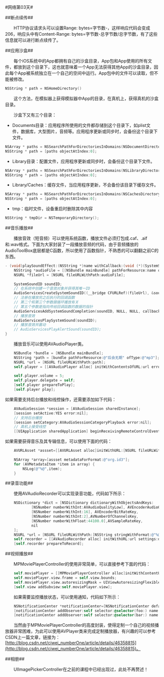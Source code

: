 #网络第03天#

##断点续传##

&emsp;&emsp;HTTP协议请求头可以设置Range: bytes=字节数-，这样响应代码会变成206，响应头中有Content-Range: bytes=字节数-总字节数/总字节数，有了这些信息就可以进行断点续传了。

##应用沙盒##

&emsp;&emsp;每个iOS系统中的App都拥有自己的沙盒目录，App包和App使用的所有文件，都放到这个目录下，这也就意味着一个App无法获得其他App的沙盒目录，因此每个App被系统独立在一个自己的空间中运行。App包中的文件可以读取，但不能被修改。

```Objective-C
NSString * path = NSHomeDirectory()
```

&emsp;&emsp;这个方法，在模拟器上获得模拟器中App的目录，在真机上，获得真机的沙盒目录。

&emsp;&emsp;沙盒下又有三个目录：

- Documents目录：应用程序所使用的文件都存储到这个目录下，如plist文件，数据库，大型图片，音频等。应用程序更新或同步时，会备份这个目录下文件。

```Objective-C
NSArray * paths = NSSearchPathForDirectoriesInDomains(NSDocumentDirectory, NSUserDomainMask, YES);
NSString * path = [paths objectAtIndex:0];
```

- Library目录：配置文件，应用程序更新或同步时，会备份这个目录下文件。

```Objective-C
NSArray * paths = NSSearchPathForDirectoriesInDomains(NSLibraryDirectory, NSUserDomainMask, YES);
NSString * path = [paths objectAtIndex:0];
```

- Library/Caches：缓存文件，当应用程序更新，不会备份该目录下缓存文件。

```Objective-C
NSArray * paths = NSSearchPathForDirectoriesInDomains(NSCachesDirectory, NSUserDomainMask, YES);
NSString * path = [paths objectAtIndex:0];
```

- tmp：临时文件，设备重启时删除其中内容

```Objective-C
NSString * tmpDir = NSTemporaryDirectory();
```

##音乐播放##

&emsp;&emsp;播放音效（短音频）可以使用系统函数，播放文件必须打包成.caf、.aif和.wav格式。下面为大家封装了一段播放音频的代码，由于音频播放的AudioToolBox底层都是C函数，所以使用了函数指针，不熟悉的可以翻翻之前C的东西。

```Objective-C
- (void)playSoundEffect:(NSString *)name withCallback:(void (*)(SystemSoundID, void *)) callback {
    NSString *audioFile = [[NSBundle mainBundle] pathForResource:name ofType:nil];
    NSURL *fileUrl = [NSURL fileURLWithPath:audioFile];
    
    SystemSoundID soundID;
    // 在系统中创建一个音效对象并获得其唯一ID
    AudioServicesCreateSystemSoundID((__bridge CFURLRef)(fileUrl), &soundID);
    // 注册在播放完之后执行的回调函数
    // 第二个和第三个参数跟循环播放有关
    // 第五个参数是指向传给回调函数的数据的指针
    AudioServicesAddSystemSoundCompletion(soundID, NULL, NULL, callback, NULL);
    // 播放音效
    AudioServicesPlaySystemSound(soundID);
    // 播放音效并震动
    // AudioServicesPlayAlertSound(soundID);
}
```

&emsp;&emsp;播放音乐可以使用AVAudioPlayer类。

```Objective-C
 	NSBundle *bundle = [NSBundle mainBundle];
    NSString *path = [bundle pathForResource:@"后会无期" ofType:@"mp3"];
    NSURL *url = [NSURL fileURLWithPath:path];
	self.player = [[AVAudioPlayer alloc] initWithContentsOfURL:url error:nil];
    
    self.player.volume = 5;
    self.player.delegate = self;
    [self.player prepareToPlay];
    [self.player play];
```

如果需要支持后台播放和线控操作，还需要添加如下代码：

```Objective-C
	AVAudioSession *session = [AVAudioSession sharedInstance];
    [session setActive:YES error:nil];
    // 支持后台播放
    [session setCategory:AVAudioSessionCategoryPlayback error:nil];
    // 真机上接受线控
    [[UIApplication sharedApplication] beginReceivingRemoteControlEvents];
```

如果需要获得音乐及其专辑信息，可以使用下面的代码：

```Objective-C
	AVURLAsset *assset=[[AVURLAsset alloc]initWithURL:[NSURL fileURLWithPath:path] options:nil];
    
    NSArray *array=[assset metadataForFormat:@"org.id3"];
    for (AVMetadataItem *item in array) {
        NSLog(@"%@",item);
    }
```

##录音功能##

&emsp;&emsp;使用AVAudioRecorder可以实现录音功能，代码如下所示：

```Objective-C
	NSDictionary *dict = [NSDictionary dictionaryWithObjectsAndKeys:
            [NSNumber numberWithInt:AVAudioQualityLow], AVEncoderAudioQualityKey,
            [NSNumber numberWithInt:16], AVEncoderBitRateKey,
            [NSNumber numberWithInt:2],AVNumberOfChannelsKey,
            [NSNumber numberWithFloat:44100.0],AVSampleRateKey,
            nil
    ];
    NSURL *url = [NSURL fileURLWithPath:[NSString stringWithFormat:@"%@/record.caf", [[NSBundle mainBundle] resourcePath]]];
    self.recorder = [[AVAudioRecorder alloc] initWithURL:url settings:dict error:nil];
    [self.recorder prepareToRecord];
```

##视频播放##

&emsp;&emsp;MPMoviePlayerController的使用非常简单，可以直接参考下面的代码：

```Objective-C
	self.moviePlayer = [[MPMoviePlayerController alloc]initWithContentURL:url];
	self.moviePlayer.view.frame = self.view.bounds;
	self.moviePlayer.view.autoresizingMask = UIViewAutoresizingFlexibleWidth|UIViewAutoresizingFlexibleHeight;
	[self.view addSubview:self.moviePlayer.view];
```

&emsp;&emsp;如果需要监控播放状态，可以使用通知，代码如下所示：

```Objective-C
	NSNotificationCenter *notificationCenter=[NSNotificationCenter defaultCenter];
	[notificationCenter addObserver:self selector:@selector(foo:) name:MPMoviePlayerPlaybackStateDidChangeNotification object:self.moviePlayer];
	[notificationCenter addObserver:self selector:@selector(bar:) name:MPMoviePlayerPlaybackDidFinishNotification object:self.moviePlayer];
```

&emsp;&emsp;当然由于MPMoviePlayerController的高度封装，使得定制一个自己的视频播放器非常困难，为此可以使用AVPlayer类来完成定制播放器，有兴趣的可以参考CSDN上一篇文章，链接为：[http://blog.csdn.net/ciwei_numberOne/article/details/46358815](http://blog.csdn.net/ciwei_numberOne/article/details/46358815)。

##相册##

&emsp;&emsp;UIImagePickerController在之前的课程中已经出现过，此处不再赘述！